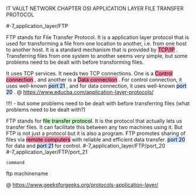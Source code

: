 IT VAULT
NETWORK CHAPTER
OSI APPLICATION LAYER
FILE TRANSFER PROTOCOL

#-7_application_layer/FTP

FTP stands for File Transfer Protocol. It is a application layer protocol that is used for transforming a file from one location to another, i.e. from one host to another host. 
It is a standard mechanism that is provided by <mark style="background: #FF5582A6;">TCP/IP</mark> . 
Transferring files from one system to another seems very simple, but some problems need to be dealt with before transforming files. 

It uses TCP services. It needs two TCP connections. One is a <mark style="background: #FF5582A6;">Control connection</mark> , and another is a <mark style="background: #FF5582A6;">Data connection</mark> . For control connection, it uses well-known <mark style="background: #ADCCFFA6;">port 21</mark> , and for data connection, it uses well-known <mark style="background: #ADCCFFA6;">port 20</mark> .
@ https://www.educba.com/application-layer-protocols/

!!!! - but some problems need to be dealt with before transferring files (what problems need to be dealt with?)

FTP stands for <mark style="background: #BBFABBA6;">file transfer protocol</mark>. It is the protocol that actually lets us transfer files. It can facilitate this between any two machines using it. But FTP is not just a protocol but it is also a program. FTP promotes sharing of files via <mark style="background: #FF5582A6;">remote computers</mark> with reliable and efficient data transfer.  <mark style="background: #ADCCFFA6;">port 20</mark> for data and <mark style="background: #ADCCFFA6;">port 21</mark> for control.
#-7_application_layer/FTP/port_20
#-7_application_layer/FTP/port_21

	command
ftp machinename

@ https://www.geeksforgeeks.org/protocols-application-layer/